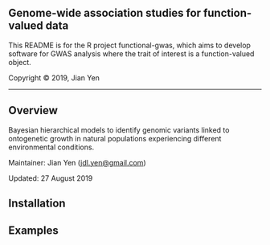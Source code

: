 ## Genome-wide association studies for function-valued data  
This README is for the R project functional-gwas, which aims to develop software for GWAS analysis where the trait of interest is a function-valued object.

Copyright &copy; 2019, Jian Yen

*****

## Overview
Bayesian hierarchical models to identify genomic variants linked to ontogenetic growth in natural populations experiencing different environmental conditions.

Maintainer: Jian Yen (jdl.yen@gmail.com)

Updated: 27 August 2019

## Installation

## Examples



